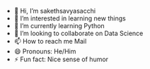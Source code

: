 - 👋 Hi, I’m sakethsavyasacchi
- 👀 I’m interested in learning new things
- 🌱 I’m currently learning Python
- 💞️ I’m looking to collaborate on Data Science
- 📫 How to reach me Mail
- 😄 Pronouns: He/Him
- ⚡ Fun fact: Nice sense of humor

<!---
sakethsavyasacchi/sakethsavyasacchi is a ✨ special ✨ repository because its `README.md` (this file) appears on your GitHub profile.
You can click the Preview link to take a look at your changes.
--->
